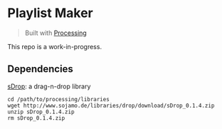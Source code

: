 # Playlist Maker
> Built with [Processing](http://processing.org)

This repo is a work-in-progress.

## Dependencies
[sDrop](http://www.sojamo.de/libraries/drop/): a drag-n-drop library
~~~
cd /path/to/processing/libraries
wget http://www.sojamo.de/libraries/drop/download/sDrop_0.1.4.zip 
unzip sDrop_0.1.4.zip
rm sDrop_0.1.4.zip
~~~